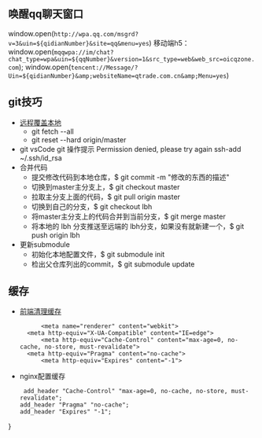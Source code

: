 ## 唤醒qq聊天窗口
  window.open(`http://wpa.qq.com/msgrd?v=3&uin=${qidianNumber}&site=qq&menu=yes`)
  移动端h5： window.open(`mqqwpa://im/chat?chat_type=wpa&uin=${qqNumber}&version=1&src_type=web&web_src=oicqzone.com`);
 window.open(`tencent://Message/?Uin=${qidianNumber}&amp;websiteName=qtrade.com.cn&amp;Menu=yes`)

## git技巧
- [远程覆盖本地](https://blog.csdn.net/lorkoy/article/details/50404407)
  - git fetch --all
  - git reset --hard origin/master
- git vsCode git 操作提示 Permission denied, please try again
 ssh-add ~/.ssh/id_rsa
- 合并代码
  - 提交修改代码到本地仓库，$ git commit -m "修改的东西的描述"
  - 切换到master主分支上，$ git checkout master
  - 拉取主分支上面的代码，$ git pull origin master
  - 切换到自己的分支，$ git checkout lbh
  - 将master主分支上的代码合并到当前分支，$ git merge master
  - 将本地的 lbh 分支推送至远端的 lbh分支，如果没有就新建一个，$ git push origin lbh
- 更新submodule
  -  初始化本地配置文件，$ git submodule init
  -  检出父仓库列出的commit，$ git submodule update


## 缓存
- [前端清理缓存](https://stackoverflow.com/questions/49547/how-do-we-control-web-page-caching-across-all-browsers)
  ```<meta charset='UTF-8'>
        <meta name="renderer" content="webkit">
    <meta http-equiv="X-UA-Compatible" content="IE=edge">
        <meta http-equiv="Cache-Control" content="max-age=0, no-cache, no-store, must-revalidate">
    <meta http-equiv="Pragma" content="no-cache">
        <meta http-equiv="Expires" content="-1">
- nginx配置缓存
  ```location ~* \.(?:html|htm)$ {  
   add_header "Cache-Control" "max-age=0, no-cache, no-store, must-revalidate";
  add_header "Pragma" "no-cache";
  add_header "Expires" "-1";
}


    